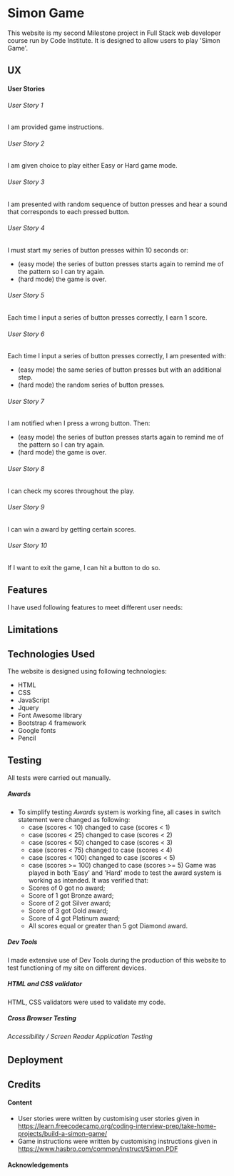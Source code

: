 # Simon Game
This website is my second Milestone project in Full Stack web developer course run by Code Institute. 
It is designed to allow users to play 'Simon Game'.

## UX


#### User Stories

###### User Story 1
I am provided game instructions.

###### User Story 2
I am given choice to play either Easy or Hard game mode.

###### User Story 3
I am presented with random sequence of button presses and hear a sound that corresponds to each pressed button.

###### User Story 4
I must start my series of button presses within 10 seconds or:
- (easy mode) the series of button presses starts again to remind me of the pattern so I can try again.
- (hard mode) the game is over.

###### User Story 5
Each time I input a series of button presses correctly, I earn 1 score.

###### User Story 6
Each time I input a series of button presses correctly, I am presented with:
- (easy mode) the same series of button presses but with an additional step.
- (hard mode) the random series of button presses.

###### User Story 7
I am notified when I press a wrong button. Then:
- (easy mode) the series of button presses starts again to remind me of the pattern so I can try again.
- (hard mode) the game is over. 

###### User Story 8
I can check my scores throughout the play.

###### User Story 9
I can win a award by getting certain scores.

###### User Story 10
If I want to exit the game, I can hit a button to do so.

## Features

I have used following features to meet different user needs:


## Limitations


## Technologies Used

The website is designed using following technologies:
- HTML
- CSS
- JavaScript
- Jquery
- Font Awesome library
- Bootstrap 4 framework
- Google fonts
- Pencil

## Testing
All tests were carried out manually.
##### Awards
* To simplify testing *Awards* system is working fine, all cases in switch statement 
  were changed as following:
    * case (scores < 10) changed to case (scores < 1)
    * case (scores < 25) changed to case (scores < 2)
    * case (scores < 50) changed to case (scores < 3)
    * case (scores < 75) changed to case (scores < 4)
    * case (scores < 100) changed to case (scores < 5)
    * case (scores >= 100) changed to case (scores >= 5)
  Game was played in both 'Easy' and 'Hard' mode to test the award system is working as intended.
  It was verified that:
    * Scores of 0 got no award;
    * Score of 1 got Bronze award;
    * Score of 2 got Silver award;
    * Score of 3 got Gold award;
    * Score of 4 got Platinum award;
    * All scores equal or greater than 5 got Diamond award.


##### Dev Tools
I made extensive use of Dev Tools during the production of this website to test functioning of my site on different
devices.

##### HTML and CSS validator
HTML, CSS validators were used to validate my code. 

##### Cross Browser Testing
###### Accessibility / Screen Reader Application Testing
## Deployment
## Credits
#### Content
- User stories were written by customising user stories given in https://learn.freecodecamp.org/coding-interview-prep/take-home-projects/build-a-simon-game/
- Game instructions were written by customising instructions given in https://www.hasbro.com/common/instruct/Simon.PDF

#### Acknowledgements
 


